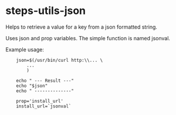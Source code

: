 steps-utils-json
================

Helps to retrieve a value for a key from a json formatted string.

Uses json and prop variables. The simple function is named jsonval.

Example usage:

		json=$(/usr/bin/curl http:\\... \
			... 
			)

		echo " --- Result ---"
		echo "$json"
		echo " --------------"

		prop='install_url'
		install_url=`jsonval`
